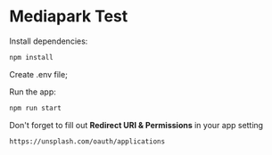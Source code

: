 # Mediapark Test

Install dependencies:
```sh
npm install
```

Create .env file;

Run the app:
```sh
npm run start
```

Don't forget to fill out **Redirect URI & Permissions** in your app setting 
```sh 
https://unsplash.com/oauth/applications
```
